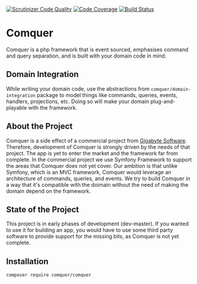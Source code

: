 [![Scrutinizer Code Quality](https://scrutinizer-ci.com/g/comquer/comquer/badges/quality-score.png?b=master)](https://scrutinizer-ci.com/g/comquer/comquer/?branch=master)
[![Code Coverage](https://scrutinizer-ci.com/g/comquer/comquer/badges/coverage.png?b=master)](https://scrutinizer-ci.com/g/comquer/comquer/?branch=master)
[![Build Status](https://scrutinizer-ci.com/g/comquer/comquer/badges/build.png?b=master)](https://scrutinizer-ci.com/g/comquer/comquer/build-status/master)

# Comquer 
Comquer is a php framework that is event sourced, emphasises command and query separation, and is built with your domain code in mind.

## Domain Integration
While writing your domain code, use the abstractions from `comquer/domain-integration` package to model things like commands, queries, events, handlers, projections, etc. Doing so will make your domain plug-and-playable with the framework.

## About the Project
Comquer is a side effect of a commercial project from [Gigabyte Software](https://gigabyte.software). Therefore, development of Comquer is strongly driven by the needs of that project. The app is yet to enter the market and the framework far from complete. In the commercial project we use Symfony Framework to support the areas that Comquer does not yet cover. Our ambition is that unlike Symfony, which is an MVC framework, Comquer would leverage an architecture of commands, queries, and events. We try to build Comquer in a way that it's compatible with the doimain without the need of making the domain depend on the framework.

## State of the Project
This project is in early phases of development (dev-master). If you wanted to use it for building an app, you would have to use some third party software to provide support for the missing bits, as Comquer is not yet complete.

## Installation
```
composer require comquer/comquer
```
